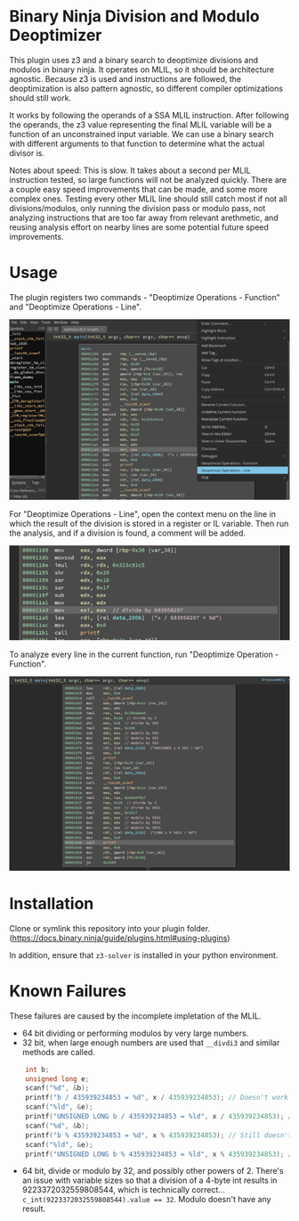 # Binary Ninja Division and Modulo Deoptimizer

This plugin uses z3 and a binary search to deoptimize divisions and modulos in binary ninja. It operates on MLIL, so it should be architecture agnostic. Because z3 is used and instructions are followed, the deoptimization is also pattern agnostic, so different compiler optimizations should still work.

It works by following the operands of a SSA MLIL instruction. After following the operands, the z3 value representing the final MLIL variable will be a function of an unconstrained input variable. We can use a binary search with different arguments to that function to determine what the actual divisor is.

Notes about speed: This is slow. It takes about a second per MLIL instruction tested, so large functions will not be analyzed quickly. There are a couple easy speed improvements that can be made, and some more complex ones. Testing every other MLIL line should still catch most if not all divisions/modulos, only running the division pass or modulo pass, not analyzing instructions that are too far away from relevant arethmetic, and reusing analysis effort on nearby lines are some potential future speed improvements.

# Usage

The plugin registers two commands - "Deoptimize Operations - Function" and "Deoptimize Operations - Line". 

![](images/before_running.png)

For "Deoptimize Operations - Line", open the context menu on the line in which the result of the division is stored in a register or IL variable. Then run the analysis, and if a division is found, a comment will be added.

![](images/after_running.png)

To analyze every line in the current function, run "Deoptimize Operation - Function".

![](images/deoptimize_function.png)

# Installation

Clone or symlink this repository into your plugin folder. (https://docs.binary.ninja/guide/plugins.html#using-plugins)

In addition, ensure that `z3-solver` is installed in your python environment.

# Known Failures

These failures are caused by the incomplete impletation of the MLIL.

 - 64 bit dividing or performing modulos by very large numbers.
 - 32 bit, when large enough numbers are used that `__divdi3` and similar methods are called.
```c
    int b;
    unsigned long e;
    scanf("%d", &b);
    printf("b / 435939234853 = %d", x / 435939234853); // Doesn't work
    scanf("%ld", &e);
    printf("UNSIGNED LONG b / 435939234853 = %ld", x / 435939234853); // Also doesn't work
    scanf("%d", &b);
    printf("b % 435939234853 = %d", x % 435939234853); // Still doesn't work
    scanf("%ld", &e);
    printf("UNSIGNED LONG b % 435939234853 = %ld", x % 435939234853); // Still doesn't work
```

 - 64 bit, divide or modulo by 32, and possibly other powers of 2. There's an issue with variable sizes so that a division of a 4-byte int results in 9223372032559808544, which is technically correct... `c_int(9223372032559808544).value == 32`. Modulo doesn't have any result.
